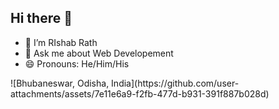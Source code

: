 ## Hi there 👋
<ul><li>🔭 I’m RIshab Rath
</li><li>💬 Ask me about Web Developement</li><li>😄 Pronouns: He/Him/His</li>
</ul>
![Bhubaneswar, Odisha, India](https://github.com/user-attachments/assets/7e11e6a9-f2fb-477d-b931-391f887b028d)


<!--
**rishabrath31/rishabrath31** is a ✨ _special_ ✨ repository because its `README.md` (this file) appears on your GitHub profile.

Here are some ideas to get you started:

- 🔭 I’m currently working on ...
- 🌱 I’m currently learning ...
- 👯 I’m looking to collaborate on ...
- 🤔 I’m looking for help with ...
- 💬 Ask me about ...
- 📫 How to reach me: ...
- 😄 Pronouns: ...
- ⚡ Fun fact: ...
-->
